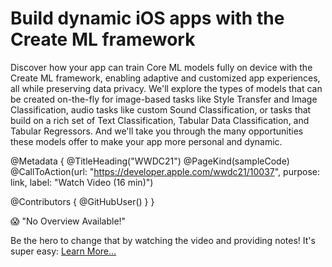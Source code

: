 # Build dynamic iOS apps with the Create ML framework

Discover how your app can train Core ML models fully on device with the Create ML framework, enabling adaptive and customized app experiences, all while preserving data privacy. We'll explore the types of models that can be created on-the-fly for image-based tasks like Style Transfer and Image Classification, audio tasks like custom Sound Classification, or tasks that build on a rich set of Text Classification, Tabular Data Classification, and Tabular Regressors. And we'll take you through the many opportunities these models offer to make your app more personal and dynamic.

@Metadata {
   @TitleHeading("WWDC21")
   @PageKind(sampleCode)
   @CallToAction(url: "https://developer.apple.com/wwdc21/10037", purpose: link, label: "Watch Video (16 min)")

   @Contributors {
      @GitHubUser(<replace this with your GitHub handle>)
   }
}

😱 "No Overview Available!"

Be the hero to change that by watching the video and providing notes! It's super easy:
 [Learn More…](https://wwdcnotes.github.io/WWDCNotes/documentation/wwdcnotes/contributing)
